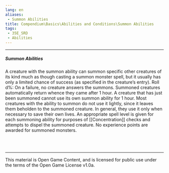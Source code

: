 ```yaml
---
lang: en
aliases:
 - Summon Abilities
title: Compendium\Basics\Abilities and Conditions\Summon Abilities
tags: 
 - 35E_SRD
 - Abilities
---
```


---
##### Summon Abilities

A creature with the summon ability can summon specific other creatures of its kind much as though casting a summon monster spell, but it usually has only a limited chance of success (as specified in the creature’s entry). Roll d%: On a failure, no creature answers the summons. Summoned creatures automatically return whence they came after 1 hour. A creature that has just been summoned cannot use its own summon ability for 1 hour. Most creatures with the ability to summon do not use it lightly, since it leaves them beholden to the summoned creature. In general, they use it only when necessary to save their own lives. An appropriate spell level is given for each summoning ability for purposes of [[Concentration]] checks and attempts to dispel the summoned creature. No experience points are awarded for summoned monsters.

<br><br>



---



This material is Open Game Content, and is licensed for public use under the terms of the Open Game License v1.0a.

